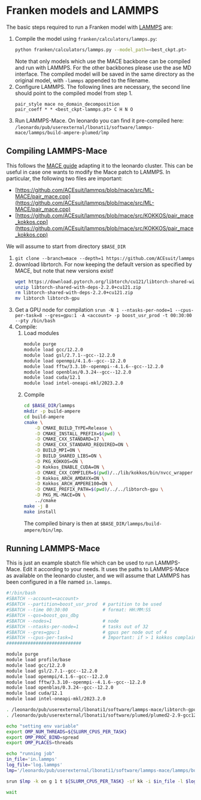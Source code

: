 # Franken models and LAMMPS

The basic steps required to run a Franken model with [LAMMPS](https://www.lammps.org/) are:
 1. Compile the model using `franken/calculators/lammps.py`:
    ```bash
    python franken/calculators/lammps.py --model_path=<best_ckpt.pt>
    ```
    Note that only models which use the MACE backbone can be compiled and run with LAMMPS. For the other backbones please use the ase MD interface. The compiled model will be saved in the same directory as the original model, with `-lammps` appended to the filename.
 2. Configure LAMMPS. The following lines are necessary, the second line should point to the compiled model from step 1.
    ```
    pair_style mace no_domain_decomposition
    pair_coeff * * <best_ckpt-lammps.pt> C H N O
    ```
 3. Run LAMMPS-Mace. On leonardo you can find it pre-compiled here:
    `/leonardo/pub/userexternal/lbonati1/software/lammps-mace/lammps/build-ampere-plumed/lmp`

## Compiling LAMMPS-Mace

This follows the [MACE guide](https://mace-docs.readthedocs.io/en/latest/guide/lammps.html) adapting it to the leonardo cluster.
This can be useful in case one wants to modify the Mace patch to LAMMPS. In particular, the following two files are important:
 - [https://github.com/ACEsuit/lammps/blob/mace/src/ML-MACE/pair_mace.cpp](https://github.com/ACEsuit/lammps/blob/mace/src/ML-MACE/pair_mace.cpp)
 - [https://github.com/ACEsuit/lammps/blob/mace/src/KOKKOS/pair_mace_kokkos.cpp](https://github.com/ACEsuit/lammps/blob/mace/src/KOKKOS/pair_mace_kokkos.cpp)

We will assume to start from directory `$BASE_DIR`
 1. ```git clone --branch=mace --depth=1 https://github.com/ACEsuit/lammps```
 2. download librtorch. For now keeping the default version as specified by MACE, but note that new versions exist!
    ```bash
    wget https://download.pytorch.org/libtorch/cu121/libtorch-shared-with-deps-2.2.0%2Bcu121.zip
    unzip libtorch-shared-with-deps-2.2.0+cu121.zip
    rm libtorch-shared-with-deps-2.2.0+cu121.zip
    mv libtorch libtorch-gpu
    ```
 3. Get a GPU node for compilation
    `srun -N 1 --ntasks-per-node=1 --cpus-per-task=8 --gres=gpu:1 -A <account> -p boost_usr_prod -t 00:30:00 --pty /bin/bash`
 4. Compile:
    1. Load modules
        ```bash
        module purge
        module load gcc/12.2.0
        module load gsl/2.7.1--gcc--12.2.0
        module load openmpi/4.1.6--gcc--12.2.0
        module load fftw/3.3.10--openmpi--4.1.6--gcc--12.2.0
        module load openblas/0.3.24--gcc--12.2.0
        module load cuda/12.1
        module load intel-oneapi-mkl/2023.2.0
        ```
    2. Compile
        ```bash
        cd $BASE_DIR/lammps
        mkdir -p build-ampere
        cd build-ampere
        cmake \
            -D CMAKE_BUILD_TYPE=Release \
            -D CMAKE_INSTALL_PREFIX=$(pwd) \
            -D CMAKE_CXX_STANDARD=17 \
            -D CMAKE_CXX_STANDARD_REQUIRED=ON \
            -D BUILD_MPI=ON \
            -D BUILD_SHARED_LIBS=ON \
            -D PKG_KOKKOS=ON \
            -D Kokkos_ENABLE_CUDA=ON \
            -D CMAKE_CXX_COMPILER=$(pwd)/../lib/kokkos/bin/nvcc_wrapper \
            -D Kokkos_ARCH_AMDAVX=ON \
            -D Kokkos_ARCH_AMPERE100=ON \
            -D CMAKE_PREFIX_PATH=$(pwd)/../../libtorch-gpu \
            -D PKG_ML-MACE=ON \
            ../cmake
        make -j 8
        make install
        ```
        The compiled binary is then at `$BASE_DIR/lammps/build-ampere/bin/lmp`.


## Running LAMMPS-Mace

This is just an example sbatch file which can be used to run LAMMPS-Mace. Edit it according to your needs. It uses the paths to LAMMPS-Mace as available on the leonardo cluster, and we will assume that LAMMPS has been configured in a file named `in.lammps`.

```bash
#!/bin/bash
#SBATCH --account=<account>
#SBATCH --partition=boost_usr_prod  # partition to be used
#SBATCH --time 00:30:00             # format: HH:MM:SS
#SBATCH --qos=boost_qos_dbg
#SBATCH --nodes=1                   # node
#SBATCH --ntasks-per-node=1         # tasks out of 32
#SBATCH --gres=gpu:1                # gpus per node out of 4
#SBATCH --cpus-per-task=1           # Important: if > 1 kokkos complains.
############################

module purge
module load profile/base
module load gcc/12.2.0
module load gsl/2.7.1--gcc--12.2.0
module load openmpi/4.1.6--gcc--12.2.0
module load fftw/3.3.10--openmpi--4.1.6--gcc--12.2.0
module load openblas/0.3.24--gcc--12.2.0
module load cuda/12.1
module load intel-oneapi-mkl/2023.2.0

. /leonardo/pub/userexternal/lbonati1/software/lammps-mace/libtorch-gpu/sourceme.sh
. /leonardo/pub/userexternal/lbonati1/software/plumed/plumed2-2.9-gcc12/sourceme.sh

echo "setting env variable"
export OMP_NUM_THREADS=${SLURM_CPUS_PER_TASK}
export OMP_PROC_BIND=spread
export OMP_PLACES=threads

echo "running job"
in_file='in.lammps'
log_file='log.lammps'
lmp='/leonardo/pub/userexternal/lbonati1/software/lammps-mace/lammps/build-ampere-plumed/lmp'

srun $lmp -k on g 1 t ${SLURM_CPUS_PER_TASK} -sf kk -i $in_file -l $log_file

wait
```
